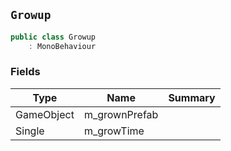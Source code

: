 ## `Growup`

```csharp
public class Growup
    : MonoBehaviour

```

### Fields

| Type | Name | Summary | 
| --- | --- | --- | 
| GameObject | m_grownPrefab |  | 
| Single | m_growTime |  | 


